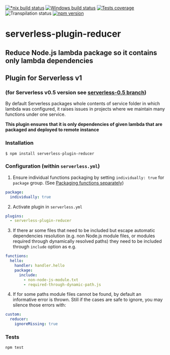 [![*nix build status][nix-build-image]][nix-build-url]
[![Windows build status][win-build-image]][win-build-url]
[![Tests coverage][cov-image]][cov-url]
![Transpilation status][transpilation-image]
[![npm version][npm-image]][npm-url]

# serverless-plugin-reducer

## Reduce Node.js lambda package so it contains only lambda dependencies

## Plugin for Serverless v1

### (for Serverless v0.5 version see [serverless-0.5 branch](https://github.com/medikoo/serverless-plugin-reducer/tree/serverless-0.5))

By default Serverless packages whole contents of service folder in which lambda was configured, it raises issues in projects where we maintain many functions under one service.

**This plugin ensures that it is only dependencies of given lambda that are packaged and deployed to remote instance**

### Installation

    $ npm install serverless-plugin-reducer

### Configuration (within `serverless.yml`)

1. Ensure individual functions packaging by setting `individually: true` for `package` group. (See [Packaging functions separately](https://serverless.com/framework/docs/providers/aws/guide/packaging/#packaging-functions-separately))

```yaml
package:
  individually: true
```

2. Activate plugin in `serverless.yml`

```yaml
plugins:
  - serverless-plugin-reducer
```

3. If there ar some files that need to be included but escape automatic dependencies resolution (e.g. non Node.js module files, or modules required through dynamically resolved paths) they need to be included through `include` option as e.g.

```yaml
functions:
  hello:
    handler: handler.hello
    package:
      include:
        - non-node-js-module.txt
        - required-through-dynamic-path.js
```

4. If for some paths module files cannot be found, by default an informative error is thrown.
   Still if the cases are safe to ignore, you may silence those errors with:

```yaml
custom:
  reducer:
    ignoreMissing: true
```

### Tests

```bash
npm test
```

[nix-build-image]: https://semaphoreci.com/api/v1/medikoo-org/serverless-plugin-reducer/branches/master/shields_badge.svg
[nix-build-url]: https://semaphoreci.com/medikoo-org/serverless-plugin-reducer
[win-build-image]: https://ci.appveyor.com/api/projects/status/rrima2im1r3pdtq0?svg=true
[win-build-url]: https://ci.appveyor.com/project/medikoo/serverless-plugin-reducer
[cov-image]: https://img.shields.io/codecov/c/github/medikoo/serverless-plugin-reducer.svg
[cov-url]: https://codecov.io/gh/medikoo/serverless-plugin-reducer
[transpilation-image]: https://img.shields.io/badge/transpilation-free-brightgreen.svg
[npm-image]: https://img.shields.io/npm/v/serverless-plugin-reducer.svg
[npm-url]: https://www.npmjs.com/package/serverless-plugin-reducer
